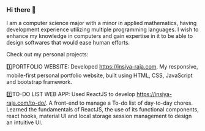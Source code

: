 ### Hi there 👋

<!--
**insiya2414/insiya2414** is a ✨ _special_ ✨ repository because its `README.md` (this file) appears on your GitHub profile.

Here are some ideas to get you started:

- 🔭 I’m currently working on ...
- 🌱 I’m currently learning ...
- 👯 I’m looking to collaborate on ...
- 🤔 I’m looking for help with ...
- 💬 Ask me about ...
- 📫 How to reach me: ...
- 😄 Pronouns: ...
- ⚡ Fun fact: ...
-->
I am a computer science major with a minor in applied mathematics, having development experience utilizing multiple programming languages. I wish to enhance my knowledge in computers and gain expertise in it to be able to design softwares that would ease human efforts.

Check out my personal projects:

1️⃣PORTFOLIO WEBSITE: Developed https://insiya-raja.com. My responsive, mobile-first personal portfolio website, built using HTML, CSS, JavaScript and bootstrap framework.

2️⃣TO-DO LIST WEB APP: Used ReactJS to develop https://insiya-raja.com/to-do/. A front-end to manage a To-do list of day-to-day chores. Learned the fundamentals of ReactJS, the use of its functional components, react hooks, material UI and local storage session management to design an intuitive UI.

